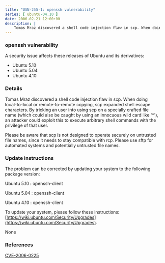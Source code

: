 ```yaml
---
title: "USN-255-1: openssh vulnerability"
series: [ ubuntu-04.10 ]
date: 2006-02-21 12:00:00
description: |
    Tomas Mraz discovered a shell code injection flaw in scp. When doing local-to-local or remote-to-remote copying, scp expanded shell escape characters. By tricking an user into using scp on a specially crafted file name (which could also be caught by using an innocuous wild card like &#39;*&#39;), an attacker could exploit this to execute arbitrary shell commands with the privilege of that user.
--- 
```

 
### openssh vulnerability

A security issue affects these releases of Ubuntu and its derivatives:

* Ubuntu 5.10
* Ubuntu 5.04
* Ubuntu 4.10

### Details

Tomas Mraz discovered a shell code injection flaw in scp. When doing local-to-local or remote-to-remote copying, scp expanded shell escape characters. By tricking an user into using scp on a specially crafted file name (which could also be caught by using an innocuous wild card like &#39;*&#39;), an attacker could exploit this to execute arbitrary shell commands with the privilege of that user.

Please be aware that scp is not designed to operate securely on untrusted file names, since it needs to stay compatible with rcp. Please use sftp for automated systems and potentially untrusted file names.

### Update instructions

The problem can be corrected by updating your system to the following package version:

Ubuntu 5.10
 : openssh-client 

Ubuntu 5.04
 : openssh-client 

Ubuntu 4.10
 : openssh-client 

To update your system, please follow these instructions: [https://wiki.ubuntu.com/Security/Upgrades](https://wiki.ubuntu.com/Security/Upgrades).

None

### References

 [CVE-2006-0225](http://people.ubuntu.com/~ubuntu-security/cve/CVE-2006-0225)
 
